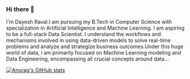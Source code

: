 ### Hi there 👋
I'm Dayesh Raval.I am pursuing my B.Tech in Computer Science with specialization in Artificial Intelligence and Machine Learning. I am aspiring to be a full-stack Data Scientist. I understand the workflows and mechanisms involved in using data-driven models to solve real-time problems and analyze and strategize business outcomes.Under this huge world of data, i am primarily focused on Machine Learning modeling and Data Engineering, encompassing all crucial concepts around data...  

[![Anurag's GitHub stats](https://github-readme-stats.vercel.app/api?username=Day-Raval)](https://github.com/anuraghazra/github-readme-stats)
